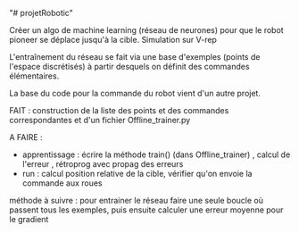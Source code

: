 "# projetRobotic" 

Créer un algo de machine learning (réseau de neurones) pour que le robot pioneer se déplace jusqu'à la cible.
Simulation sur V-rep

L'entraînement du réseau se fait via une base d'exemples (points de l'espace discrétisés) à partir desquels on définit des commandes élémentaires.

La base du code pour la commande du robot vient d'un autre projet.



FAIT : construction de la liste des points et des commandes correspondantes et d'un fichier Offline_trainer.py

A FAIRE : 
 - apprentissage : écrire la méthode train() (dans Offline_trainer) , calcul de l'erreur ,  rétroprog avec propag des erreurs
 - run : calcul position relative de la cible, vérifier qu'on envoie la commande aux roues
 
 méthode à suivre : pour entrainer le réseau faire une seule boucle où passent tous les exemples, puis ensuite calculer une erreur moyenne pour le gradient
